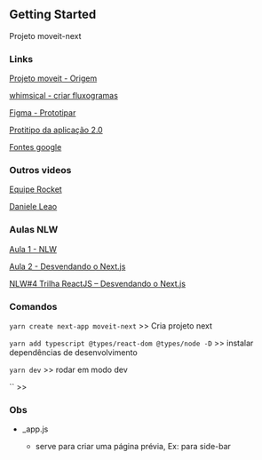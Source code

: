 ## Getting Started

Projeto moveit-next

### Links

[Projeto moveit - Origem](https://github.com/ederpbj/moveit)

[whimsical - criar fluxogramas](https://whimsical.com/MJrLar3fMC9vvTzVBxHMxZ)

[Figma - Prototipar](https://www.figma.com/file/W62VId1hckJ2uMHfKg4XNj/Move.it-1.0-(Copy)?node-id=160%3A2761)

[Protitipo da aplicação 2.0](https://www.figma.com/file/4DD3ceEhSdn2tPl3b8hIHn/Move.it-2.0-(Copy)?node-id=160%3A2761)

[Fontes google](https://fonts.google.com/)

### Outros videos

[Equipe Rocket](https://www.youtube.com/watch?v=5CZmkjFHe4U&ab_channel=Rocketseat)

[Daniele Leao](https://www.youtube.com/user/SuperDsystem)

### Aulas NLW

[Aula 1 - NLW](https://nextlevelweek.com/episodios/react/1/edicao/4?utm_source=convertkit&utm_medium=email&utm_campaign=NLW4+Aulas+dispon%C3%ADveis&utm_term=Leads+cadastrados&utm_content=Aula+01+React)

[Aula 2 - Desvendando o Next.js](https://www.youtube.com/watch?v=7ceWRavb6Ac&feature=emb_title&ab_channel=DiegoFernandes)

[NLW#4 Trilha ReactJS – Desvendando o Next.js](https://www.youtube.com/watch?v=7ceWRavb6Ac&feature=emb_title&ab_channel=DiegoFernandes)

### Comandos

`yarn create next-app moveit-next` >> Cria projeto next

`yarn add typescript @types/react-dom @types/node -D` >> instalar dependências de desenvolvimento

`yarn dev` >> rodar em modo dev

`` >>

### Obs

* _app.js 

    * serve para criar uma página prévia, Ex: para side-bar